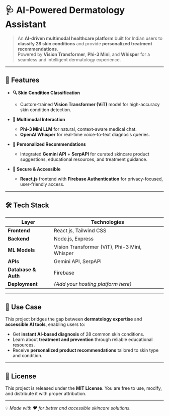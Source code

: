 # 🩺 AI-Powered Dermatology Assistant  

> An **AI-driven multimodal healthcare platform** built for Indian users to **classify 28 skin conditions** and provide **personalized treatment recommendations**.  
> Powered by **Vision Transformer**, **Phi-3 Mini**, and **Whisper** for a seamless and intelligent dermatology experience.  

---

## 🚀 Features  

- **🔍 Skin Condition Classification**  
  - Custom-trained **Vision Transformer (ViT)** model for high-accuracy skin condition detection.  

- **💬 Multimodal Interaction**  
  - **Phi-3 Mini LLM** for natural, context-aware medical chat.  
  - **OpenAI Whisper** for real-time voice-to-text diagnosis queries.  

- **🎯 Personalized Recommendations**  
  - Integrated **Gemini API** + **SerpAPI** for curated skincare product suggestions, educational resources, and treatment guidance.  

- **🔐 Secure & Accessible**  
  - **React.js** frontend with **Firebase Authentication** for privacy-focused, user-friendly access.  

---

## 🛠️ Tech Stack  

| Layer       | Technologies |
|-------------|-------------|
| **Frontend** | React.js, Tailwind CSS |
| **Backend**  | Node.js, Express |
| **ML Models**| Vision Transformer (ViT), Phi-3 Mini, Whisper |
| **APIs**     | Gemini API, SerpAPI |
| **Database & Auth** | Firebase |
| **Deployment** | *(Add your hosting platform here)* |

---

## 📌 Use Case  

This project bridges the gap between **dermatology expertise** and **accessible AI tools**, enabling users to:  
- Get **instant AI-based diagnosis** of 28 common skin conditions.  
- Learn about **treatment and prevention** through reliable educational resources.  
- Receive **personalized product recommendations** tailored to skin type and condition.  

---


## 📜 License  
This project is released under the **MIT License**. You are free to use, modify, and distribute it with proper attribution.  

---

💡 *Made with ❤️ for better and accessible skincare solutions.*
